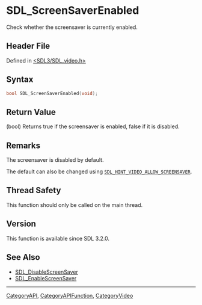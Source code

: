 # SDL_ScreenSaverEnabled

Check whether the screensaver is currently enabled.

## Header File

Defined in [<SDL3/SDL_video.h>](https://github.com/libsdl-org/SDL/blob/main/include/SDL3/SDL_video.h)

## Syntax

```c
bool SDL_ScreenSaverEnabled(void);
```

## Return Value

(bool) Returns true if the screensaver is enabled, false if it is disabled.

## Remarks

The screensaver is disabled by default.

The default can also be changed using
[`SDL_HINT_VIDEO_ALLOW_SCREENSAVER`](SDL_HINT_VIDEO_ALLOW_SCREENSAVER).

## Thread Safety

This function should only be called on the main thread.

## Version

This function is available since SDL 3.2.0.

## See Also

- [SDL_DisableScreenSaver](SDL_DisableScreenSaver)
- [SDL_EnableScreenSaver](SDL_EnableScreenSaver)

----
[CategoryAPI](CategoryAPI), [CategoryAPIFunction](CategoryAPIFunction), [CategoryVideo](CategoryVideo)

